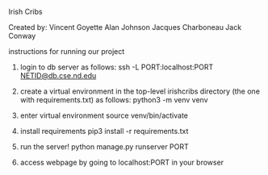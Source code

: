 Irish Cribs

Created by:
Vincent Goyette
Alan Johnson
Jacques Charboneau
Jack Conway

instructions for running our project

1. login to db server as follows:
ssh -L PORT:localhost:PORT NETID@db.cse.nd.edu

2. create a virtual environment in the top-level irishcribs directory (the one with requirements.txt) as follows:
python3 -m venv venv

3. enter virtual environment
source venv/bin/activate

4. install requirements
pip3 install -r requirements.txt

5. run the server!
python manage.py runserver PORT

6. access webpage by going to localhost:PORT in your browser
